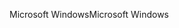 <span data-ttu-id="fe345-101">Microsoft Windows</span><span class="sxs-lookup"><span data-stu-id="fe345-101">Microsoft Windows</span></span>